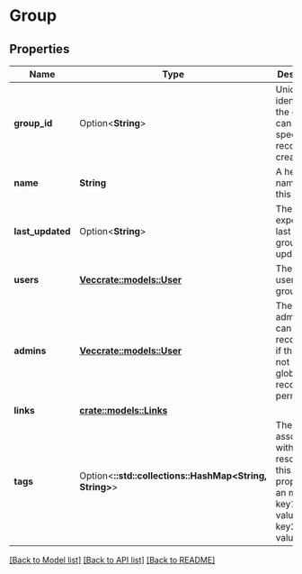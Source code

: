 # Group

## Properties

Name | Type | Description | Notes
------------ | ------------- | ------------- | -------------
**group_id** | Option<**String**> | Unique identifier for the groupId, can be specified on record creation. | [optional]
**name** | **String** | A helpful name for this record | 
**last_updated** | Option<**String**> | The expected last time the group was updated | [optional][readonly]
**users** | [**Vec<crate::models::User>**](User.md) | The list of users in this group | 
**admins** | [**Vec<crate::models::User>**](User.md) | The list of admins that can edit this record even if they do not have global record edit permissions. | 
**links** | [**crate::models::Links**](Account_links.md) |  | 
**tags** | Option<**::std::collections::HashMap<String, String>**> | The tags associated with this resource, this property is an map. { key1: value1, key2: value2 } | [optional]

[[Back to Model list]](./README.md#documentation-for-models) [[Back to API list]](./README.md#documentation-for-api-endpoints) [[Back to README]](./README.md)


